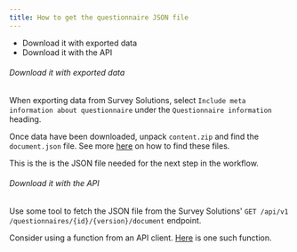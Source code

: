 ```yaml
---
title: How to get the questionnaire JSON file
---
```


- Download it with exported data
- Download it with the API

###### Download it with exported data

When exporting  data from Survey Solutions, select `Include meta information about questionnaire` under the `Questionnaire information` heading.

Once data have been downloaded, unpack `content.zip` and find the `document.json` file. See more [here](https://docs.mysurvey.solutions/headquarters/export/metadata-organization/) on how to find these files.

This is the is the JSON file needed for the next step in the workflow.

###### Download it with the API

Use some tool to fetch the JSON file from the Survey Solutions' `GET ​/api​/v1​/questionnaires​/{id}​/{version}​/document` endpoint.

Consider using a function from an API client. [Here](https://arthur-shaw.github.io/susoapi/reference/get_questionnaire_document.html) is one such function.

